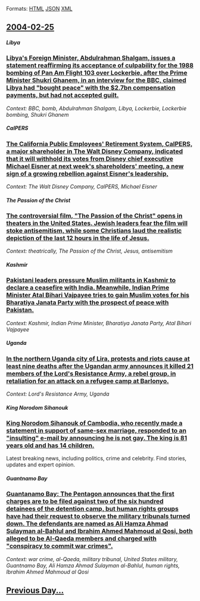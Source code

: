 
Formats: [HTML](2004/02/25/index.html)  [JSON](2004/02/25/index.json)  [XML](2004/02/25/index.xml)  

## [2004-02-25](/news/2004/02/25/index.md)

##### Libya
### [ Libya's Foreign Minister, Abdulrahman Shalgam, issues a statement reaffirming its acceptance of culpability for the 1988 bombing of Pan Am Flight 103 over Lockerbie, after the Prime Minister Shukri Ghanem, in an interview for the BBC, claimed Libya had "bought peace" with the $2.7bn compensation payments, but had not accepted guilt. ](/news/2004/02/25/libya-s-foreign-minister-abdulrahman-shalgam-issues-a-statement-reaffirming-its-acceptance-of-culpability-for-the-1988-bombing-of-pan-am.md)
_Context: BBC, bomb, Abdulrahman Shalgam, Libya, Lockerbie, Lockerbie bombing, Shukri Ghanem_

##### CalPERS
### [ The California Public Employees' Retirement System, CalPERS, a major shareholder in The Walt Disney Company, indicated that it will withhold its votes from Disney chief executive Michael Eisner at next week's shareholders' meeting, a new sign of a growing rebellion against Eisner's leadership, ](/news/2004/02/25/the-california-public-employees-retirement-system-calpers-a-major-shareholder-in-the-walt-disney-company-indicated-that-it-will-withhol.md)
_Context: The Walt Disney Company, CalPERS, Michael Eisner_

##### The Passion of the Christ
### [ The controversial film, "The Passion of the Christ" opens in theaters in the United States. Jewish leaders fear the film will stoke antisemitism, while some Christians laud the realistic depiction of the last 12 hours in the life of Jesus. ](/news/2004/02/25/the-controversial-film-the-passion-of-the-christ-opens-in-theaters-in-the-united-states-jewish-leaders-fear-the-film-will-stoke-antisem.md)
_Context: theatrically, The Passion of the Christ, Jesus, antisemitism_

##### Kashmir
### [ Pakistani leaders pressure Muslim militants in Kashmir to declare a ceasefire with India. Meanwhile, Indian Prime Minister Atal Bihari Vajpayee tries to gain Muslim votes for his Bharatiya Janata Party with the prospect of peace with Pakistan. ](/news/2004/02/25/pakistani-leaders-pressure-muslim-militants-in-kashmir-to-declare-a-ceasefire-with-india-meanwhile-indian-prime-minister-atal-bihari-vajp.md)
_Context: Kashmir, Indian Prime Minister, Bharatiya Janata Party, Atal Bihari Vajpayee_

##### Uganda
### [ In the northern Uganda city of Lira, protests and riots cause at least nine deaths after the Ugandan army announces it killed 21 members of the Lord's Resistance Army, a rebel group, in retaliation for an attack on a refugee camp at Barlonyo. ](/news/2004/02/25/in-the-northern-uganda-city-of-lira-protests-and-riots-cause-at-least-nine-deaths-after-the-ugandan-army-announces-it-killed-21-members-of.md)
_Context: Lord's Resistance Army, Uganda_

##### King Norodom Sihanouk
### [ King Norodom Sihanouk of Cambodia, who recently made a statement in support of same-sex marriage, responded to an "insulting" e-mail by announcing he is not gay. The king is 81 years old and has 14 children. ](/news/2004/02/25/king-norodom-sihanouk-of-cambodia-who-recently-made-a-statement-in-support-of-same-sex-marriage-responded-to-an-insulting-e-mail-by-ann.md)
Latest breaking news, including politics, crime and celebrity. Find stories, updates and expert opinion.

##### Guantnamo Bay
### [ Guantanamo Bay: The Pentagon announces that the first charges are to be filed against two of the six hundred detainees of the detention camp, but human rights groups have had their request to observe the military tribunals turned down. The defendants are named as Ali Hamza Ahmad Sulayman al-Bahlul and Ibrahim Ahmed Mahmoud al Qosi, both alleged to be Al-Qaeda members and charged with "conspiracy to commit war crimes". ](/news/2004/02/25/guantanamo-bay-the-pentagon-announces-that-the-first-charges-are-to-be-filed-against-two-of-the-six-hundred-detainees-of-the-detention-cam.md)
_Context: war crime, al-Qaeda, military tribunal, United States military, Guantnamo Bay, Ali Hamza Ahmad Sulayman al-Bahlul, human rights, Ibrahim Ahmed Mahmoud al Qosi_

## [Previous Day...](/news/2004/02/24/index.md)

